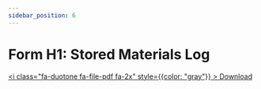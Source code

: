 ```yaml
---
sidebar_position: 6
---
```


# Form H1: Stored Materials Log

<a href="/pdf/pnc/form-h1-stored-mat-log.pdf" download><i class="fa-duotone fa-file-pdf fa-2x" style={{color: "gray"}} ></i>&nbsp;Download</a>


